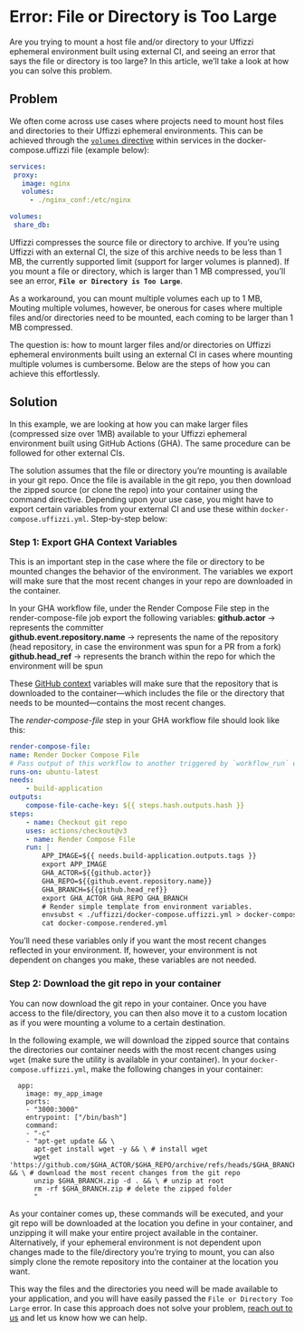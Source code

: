 # Error: File or Directory is Too Large

Are you trying to mount a host file and/or directory to your Uffizzi ephemeral environment built using external CI, and seeing an error that says the file or directory is too large? In this article, we’ll take a look at how you can solve this problem.  

## Problem
We often come across use cases where projects need to mount host files and directories to their Uffizzi ephemeral environments. This can be achieved through the [`volumes` directive](../references/compose-spec.md#volumes-1) within services in the docker-compose.uffizzi file (example below): 

``` yaml
services:
 proxy:
   image: nginx
   volumes:
     - ./nginx_conf:/etc/nginx

volumes:
 share_db:
```

Uffizzi compresses the source file or directory to archive. If you’re using Uffizzi with an external CI, the size of this archive needs to be less than 1 MB, the currently supported limit (support for larger volumes is planned). If you mount a file or directory, which is larger than 1 MB compressed, you’ll see an error, **`File or Directory is Too Large`**.

As a workaround, you can mount multiple volumes each up to 1 MB, Mouting multiple volumes, however, be onerous for cases where multiple files and/or directories need to be mounted, each coming to be larger than 1 MB compressed.  

The question is: how to mount larger files and/or directories on Uffizzi ephemeral environments built using an external CI in cases where mounting multiple volumes is cumbersome. Below are the steps of how you can achieve this effortlessly.

## Solution 
In this example, we are looking at how you can make larger files (compressed size over 1MB) available to your Uffizzi ephemeral environment built using GitHub Actions (GHA). The same procedure can be followed for other external CIs. 

The solution assumes that the file or directory you’re mounting is available in your git repo. Once the file is available in the git repo, you then download the zipped source (or clone the repo) into your container using the command directive. Depending upon your use case, you might have to export certain variables from your external CI and use these within `docker-compose.uffizzi.yml`. Step-by-step below:  

### **Step 1: Export GHA Context Variables**
This is an important step in the case where the file or directory to be mounted changes the behavior of the environment. The variables we export will make sure that the most recent changes in your repo are downloaded in the container. 

In your GHA workflow file, under the Render Compose File step in the render-compose-file job export the following variables:
**github.actor** → represents the committer  
**github.event.repository.name** → represents the name of the repository (head repository, in case the environment was spun for a PR from a fork)  
**github.head_ref** → represents the branch within the repo for which the environment will be spun  

These [GitHub context](https://docs.github.com/en/actions/learn-github-actions/contexts#github-context) variables will make sure that the repository that is downloaded to the container—which includes the file or the directory that needs to be mounted—contains the most recent changes.  

The _render-compose-file_ step in your GHA workflow file should look like this:  

``` yaml
render-compose-file:
name: Render Docker Compose File
# Pass output of this workflow to another triggered by `workflow_run` event.
runs-on: ubuntu-latest
needs:
    - build-application
outputs:
    compose-file-cache-key: ${{ steps.hash.outputs.hash }}
steps:
    - name: Checkout git repo
    uses: actions/checkout@v3
    - name: Render Compose File
    run: |
        APP_IMAGE=${{ needs.build-application.outputs.tags }}
        export APP_IMAGE
        GHA_ACTOR=${{github.actor}}
        GHA_REPO=${{github.event.repository.name}}
        GHA_BRANCH=${{github.head_ref}}
        export GHA_ACTOR GHA_REPO GHA_BRANCH
        # Render simple template from environment variables.
        envsubst < ./uffizzi/docker-compose.uffizzi.yml > docker-compose.rendered.yml
        cat docker-compose.rendered.yml
```

You’ll need these variables only if you want the most recent changes reflected in your environment. If, however, your environment is not dependent on changes you make, these variables are not needed. 

### **Step 2: Download the git repo in your container**
You can now download the git repo in your container. Once you have access to the file/directory, you can then also move it to a custom location as if you were mounting a volume to a certain destination. 

In the following example, we will download the zipped source that contains the directories our container needs with the most recent changes using `wget` (make sure the utility is available in your container). In your `docker-compose.uffizzi.yml`, make the following changes in your container:  

```
  app:
    image: my_app_image
    ports:
    - "3000:3000"
    entrypoint: ["/bin/bash"]
    command:
    - "-c"
    - "apt-get update && \
      apt-get install wget -y && \ # install wget
      wget 'https://github.com/$GHA_ACTOR/$GHA_REPO/archive/refs/heads/$GHA_BRANCH.zip' && \ # download the most recent changes from the git repo
      unzip $GHA_BRANCH.zip -d . && \ # unzip at root
      rm -rf $GHA_BRANCH.zip # delete the zipped folder
      "
```

As your container comes up, these commands will be executed, and your git repo will be downloaded at the location you define in your container, and unzipping it will make your entire project available in the container. Alternatively, if your ephemeral environment is not dependent upon changes made to the file/directory you’re trying to mount, you can also simply clone the remote repository into the container at the location you want. 

This way the files and the directories you need will be made available to your application, and you will have easily passed the `File or Directory Too Large` error. In case this approach does not solve your problem, [reach out to us](https://www.uffizzi.com/contact) and let us know how we can help.  

&nbsp;  